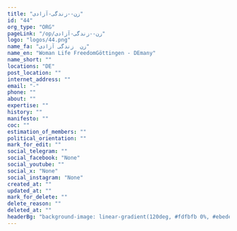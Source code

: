 ```yaml
---
title: "زن--زندگی-آزادی"
id: "44"
org_type: "ORG"
pageLink: "/op/زن--زندگی-آزادی"
logo: "logos/44.png"
name_fa: "زن  زندگی آزادی"
name_en: "Woman Life FreedomGöttingen - DEmany"
name_short: ""
locations: "DE"
post_location: ""
internet_address: ""
email: "-"
phone: ""
about: ""
expertise: ""
history: ""
manifesto: ""
coc: ""
estimation_of_members: ""
political_orientation: ""
mark_for_edit: ""
social_telegram: ""
social_facebook: "None"
social_youtube: ""
social_x: "None"
social_instagram: "None"
created_at: ""
updated_at: ""
mark_for_delete: ""
delete_reason: ""
deleted_at: ""
headerBg: "background-image: linear-gradient(120deg, #fdfbfb 0%, #ebedee 100%);"
---
```

